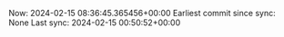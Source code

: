 Now: 2024-02-15 08:36:45.365456+00:00 Earliest commit since sync: None Last sync: 2024-02-15 00:50:52+00:00
